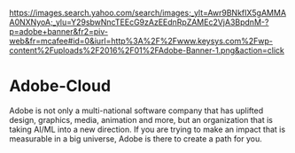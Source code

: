 https://images.search.yahoo.com/search/images;_ylt=Awr9BNkfIX5gAMMAA0NXNyoA;_ylu=Y29sbwNncTEEcG9zAzEEdnRpZAMEc2VjA3BpdnM-?p=adobe+banner&fr2=piv-web&fr=mcafee#id=0&iurl=http%3A%2F%2Fwww.keysys.com%2Fwp-content%2Fuploads%2F2016%2F01%2FAdobe-Banner-1.png&action=click
# Adobe-Cloud
Adobe is not only a multi-national software company that has uplifted design, graphics, media, animation and more, but an organization that is taking AI/ML into a new direction. If you are trying to make an impact that is measurable in a big universe, Adobe is there to create a path for you.
